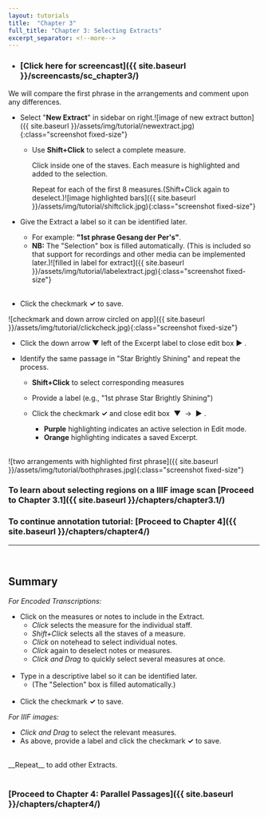 ```yaml
---
layout: tutorials
title:  "Chapter 3"
full_title: "Chapter 3: Selecting Extracts"
excerpt_separator: <!--more-->
---
```

* ### __[Click here for screencast]({{ site.baseurl }}/screencasts/sc_chapter3/)__

We will compare the first phrase in the arrangements and comment upon any differences.

* Select "__New Extract__" in sidebar on right.![image of new extract button]({{ site.baseurl }}/assets/img/tutorial/newextract.jpg){:class="screenshot fixed-size"}

    * Use __Shift+Click__ to select a complete measure. 

        Click inside one of the staves. Each measure is highlighted and added to the selection.

        Repeat for each of the first 8 measures.(Shift+Click again to deselect.)![image highlighted bars]({{ site.baseurl }}/assets/img/tutorial/shiftclick.jpg){:class="screenshot fixed-size"}


* Give the Extract a label so it can be identified later.
    - For example: __"1st phrase Gesang der Per's"__.
    - __NB:__ The "Selection" box is filled automatically. (This is included so that support for recordings and other media can be implemented later.)![filled in label for extract]({{ site.baseurl }}/assets/img/tutorial/labelextract.jpg){:class="screenshot fixed-size"}
    <br><br>
* Click the checkmark __✓__ to save.

![checkmark and down arrow circled on app]({{ site.baseurl }}/assets/img/tutorial/clickcheck.jpg){:class="screenshot fixed-size"}
* Click the down arrow __▼__ left of the Excerpt label to close edit box  __►__ .

* Identify the same passage in "Star Brightly Shining" and repeat the process.
    * __Shift+Click__ to select corresponding measures
    * Provide a label (e.g., "1st phrase Star Brightly Shining")
    * Click the checkmark __✓__ and close edit box&nbsp;&nbsp;__▼__&nbsp;&nbsp;→&nbsp;&nbsp;__►__ .


        - __Purple__ highlighting indicates an active selection in Edit mode. 
        - __Orange__ highlighting indicates a saved Excerpt.
<br><br>

![two arrangements with highlighted first phrase]({{ site.baseurl }}/assets/img/tutorial/bothphrases.jpg){:class="screenshot fixed-size"}

###  To learn about selecting regions on a IIIF image scan __[Proceed to Chapter 3.1]({{ site.baseurl }}/chapters/chapter3.1/)__

### To continue annotation tutorial: __[Proceed to Chapter 4]({{ site.baseurl }}/chapters/chapter4/)__
---
<br>

## __Summary__
_For Encoded Transcriptions:_
* Click on the measures or notes to include in the Extract.
    - _Click_ selects the measure for the individual staff.
    - _Shift+Click_ selects all the staves of a measure.
    - _Click_ on notehead to select individual notes.
    - _Click_ again to deselect notes or measures.
    - _Click and Drag_ to quickly select several measures at once.
<br><br>
* Type in a descriptive label so it can be identified later.
    - (The "Selection" box is filled automatically.) 
<br><br>
* Click the checkmark __✓__ to save.

_For IIIF images:_
   - _Click and Drag_ to select the relevant measures.
   - As above, provide a label and click the checkmark  __✓__ to save.

<br>
__Repeat__ to add other Extracts.
<br><br>

### __[Proceed to Chapter 4: Parallel Passages]({{ site.baseurl }}/chapters/chapter4/)__
